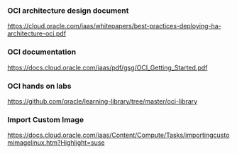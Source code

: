 ### OCI architecture design document

https://cloud.oracle.com/iaas/whitepapers/best-practices-deploying-ha-architecture-oci.pdf

### OCI documentation 
https://docs.cloud.oracle.com/iaas/pdf/gsg/OCI_Getting_Started.pdf
### OCI hands on labs
https://github.com/oracle/learning-library/tree/master/oci-library

### Import Custom Image

https://docs.cloud.oracle.com/iaas/Content/Compute/Tasks/importingcustomimagelinux.htm?Highlight=suse
